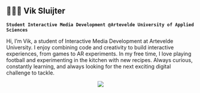 ## 👨🏼‍💻 Vik Sluijter

**`Student Interactive Media Development @Artevelde University of Applied Sciences`**

Hi, I’m Vik, a student of Interactive Media Development at Artevelde University. I enjoy combining code and creativity to build interactive experiences, from games to AR experiments. In my free time, I love playing football and experimenting in the kitchen with new recipes. Always curious, constantly learning, and always looking for the next exciting digital challenge to tackle.

<p align="center">
  <a href="https://skillicons.dev">
    <img src="https://skillicons.dev/icons?i=html, css, javascript, react" />
  </a>
</p>

